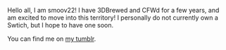 Hello all, I am smoov22\! I have 3DBrewed and CFWd for a few years, and
am excited to move into this territory\! I personally do not currently
own a Swtich, but I hope to have one soon.

You can find me on [my tumblr](http://smoov22.tumblr.com).
